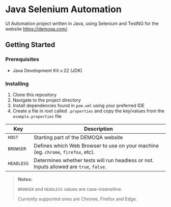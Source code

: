 # Java Selenium Automation

UI Automation project written in Java, using Selenium and TestNG for the website https://demoqa.com/.

## Getting Started

### Prerequisites

- Java Development Kit v.22 (JDK)

### Installing

1. Clone this repository
2. Navigate to the project directory
3. Install dependencies found in `pom.xml` using your preferred IDE
4. Create a file in root called `.properties` and copy the key/values from the `example.properties` file

| Key        | Description                                                                            |
|------------|----------------------------------------------------------------------------------------|
| `HOST`     | Starting part of the DEMOQA website                                                    |
| `BROWSER`  | Defines which Web Browser to use on your machine (eg. `chrome`, `firefox`, etc).       |
| `HEADLESS` | Determines whether tests will run headless or not. Inputs allowed are `true`, `false`. |

> **Notes:**
> 
>`BROWSER` and `HEADLESS` values are case-insensitive.
> 
> Currently supported ones are Chrome, Firefox and Edge.
